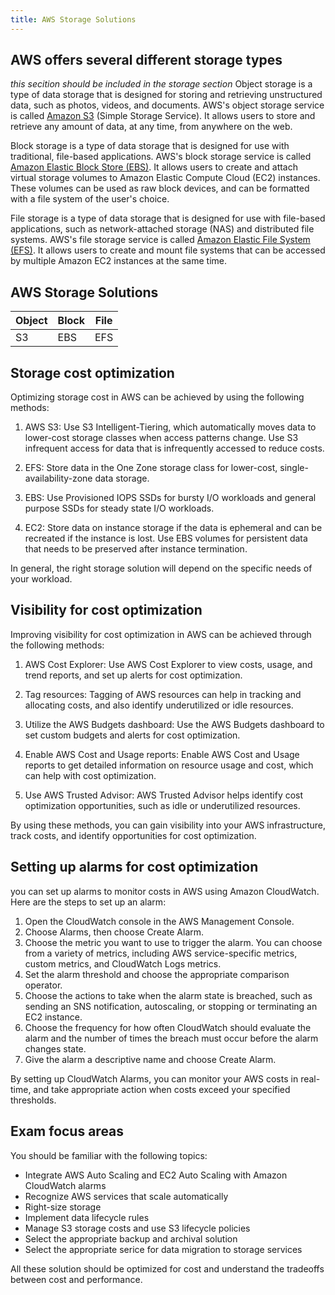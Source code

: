 ```yaml
---
title: AWS Storage Solutions
---
```


## AWS offers several different storage types

*this secition should be included in the storage section*
Object storage is a type of data storage that is designed for storing and retrieving unstructured data, such as photos, videos, and documents. AWS's object storage service is called <a href="../Services by category/Storage/page-S3">Amazon S3</a> (Simple Storage Service). It allows users to store and retrieve any amount of data, at any time, from anywhere on the web.

Block storage is a type of data storage that is designed for use with traditional, file-based applications. AWS's block storage service is called <a href="../Services by category/Storage/page-EBS">Amazon Elastic Block Store (EBS)</a>. It allows users to create and attach virtual storage volumes to Amazon Elastic Compute Cloud (EC2) instances. These volumes can be used as raw block devices, and can be formatted with a file system of the user's choice.

File storage is a type of data storage that is designed for use with file-based applications, such as network-attached storage (NAS) and distributed file systems. AWS's file storage service is called <a href="../Services by category/Storage/page-EFS">Amazon Elastic File System (EFS)</a>. It allows users to create and mount file systems that can be accessed by multiple Amazon EC2 instances at the same time.

## AWS Storage Solutions

| Object | Block | File |
|--------|-------|------|
| S3     | EBS   | EFS  |


## Storage cost optimization

Optimizing storage cost in AWS can be achieved by using the following methods:

1. AWS S3: Use S3 Intelligent-Tiering, which automatically moves data to lower-cost storage classes when access patterns change. Use S3 infrequent access for data that is infrequently accessed to reduce costs.

2. EFS: Store data in the One Zone storage class for lower-cost, single-availability-zone data storage.

3. EBS: Use Provisioned IOPS SSDs for bursty I/O workloads and general purpose SSDs for steady state I/O workloads.

4. EC2: Store data on instance storage if the data is ephemeral and can be recreated if the instance is lost. Use EBS volumes for persistent data that needs to be preserved after instance termination.

In general, the right storage solution will depend on the specific needs of your workload.

## Visibility for cost optimization

Improving visibility for cost optimization in AWS can be achieved through the following methods:

1. AWS Cost Explorer: Use AWS Cost Explorer to view costs, usage, and trend reports, and set up alerts for cost optimization.

2. Tag resources: Tagging of AWS resources can help in tracking and allocating costs, and also identify underutilized or idle resources.

3. Utilize the AWS Budgets dashboard: Use the AWS Budgets dashboard to set custom budgets and alerts for cost optimization.

4. Enable AWS Cost and Usage reports: Enable AWS Cost and Usage reports to get detailed information on resource usage and cost, which can help with cost optimization.

5. Use AWS Trusted Advisor: AWS Trusted Advisor helps identify cost optimization opportunities, such as idle or underutilized resources.

By using these methods, you can gain visibility into your AWS infrastructure, track costs, and identify opportunities for cost optimization.

## Setting up alarms for cost optimization

you can set up alarms to monitor costs in AWS using Amazon CloudWatch. Here are the steps to set up an alarm:

1. Open the CloudWatch console in the AWS Management Console.
2. Choose Alarms, then choose Create Alarm.
3. Choose the metric you want to use to trigger the alarm. You can choose from a variety of metrics, including AWS service-specific metrics, custom metrics, and CloudWatch Logs metrics.
4. Set the alarm threshold and choose the appropriate comparison operator.
5. Choose the actions to take when the alarm state is breached, such as sending an SNS notification, autoscaling, or stopping or terminating an EC2 instance.
6. Choose the frequency for how often CloudWatch should evaluate the alarm and the number of times the breach must occur before the alarm changes state.
7. Give the alarm a descriptive name and choose Create Alarm.

By setting up CloudWatch Alarms, you can monitor your AWS costs in real-time, and take appropriate action when costs exceed your specified thresholds.

## Exam focus areas

You should be familiar with the following topics:

* Integrate AWS Auto Scaling and EC2 Auto Scaling with Amazon CloudWatch alarms
* Recognize AWS services that scale automatically
* Right-size storage
* Implement data lifecycle rules
* Manage S3 storage costs and use S3 lifecycle policies
* Select the appropriate backup and archival solution
* Select the appropriate serice for data migration to storage services

All these solution should be optimized for cost and understand the tradeoffs between cost and performance.